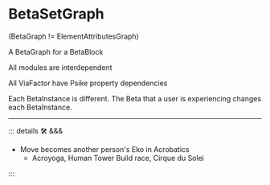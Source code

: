 # <beta>BetaSetGraph</beta>

(BetaGraph != ElementAttributesGraph)

A BetaGraph for a BetaBlock

All modules are interdependent

All ViaFactor have Psike property dependencies

Each BetaInstance is different. The Beta that a user is experiencing changes each BetaInstance.

---

<!-- =================================================== -->
<!-- =================================================== -->
<!-- =================================================== -->
<!-- =================================================== -->
<!-- =================================================== -->
::: details 🛠 <dev>&&&</dev>

- Move becomes another person's Eko in Acrobatics
    - Acroyoga, Human Tower Build race, Cirque du Solei

:::
